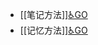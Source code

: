 - [[笔记方法]][♿GO](https://github.com/FourteenD/Note/blob/main/笔记方法.md)
- [[记忆方法]][♿GO](https://github.com/FourteenD/Note/blob/main/记忆方法.md)
